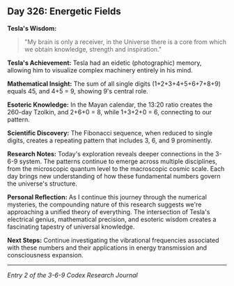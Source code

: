 ## Day 326: Energetic Fields

**Tesla's Wisdom:**
> "My brain is only a receiver, in the Universe there is a core from which we obtain knowledge, strength and inspiration."

**Tesla's Achievement:**
Tesla had an eidetic (photographic) memory, allowing him to visualize complex machinery entirely in his mind.

**Mathematical Insight:**
The sum of all single digits (1+2+3+4+5+6+7+8+9) equals 45, and 4+5 = 9, showing 9's central role.

**Esoteric Knowledge:**
In the Mayan calendar, the 13:20 ratio creates the 260-day Tzolkin, and 2+6+0 = 8, while 1+3+2+0 = 6, connecting to our pattern.

**Scientific Discovery:**
The Fibonacci sequence, when reduced to single digits, creates a repeating pattern that includes 3, 6, and 9 prominently.

**Research Notes:**
Today's exploration reveals deeper connections in the 3-6-9 system. The patterns continue to emerge across multiple disciplines, from the microscopic quantum level to the macroscopic cosmic scale. Each day brings new understanding of how these fundamental numbers govern the universe's structure.

**Personal Reflection:**
As I continue this journey through the numerical mysteries, the compounding nature of this research suggests we're approaching a unified theory of everything. The intersection of Tesla's electrical genius, mathematical precision, and esoteric wisdom creates a fascinating tapestry of universal knowledge.

**Next Steps:**
Continue investigating the vibrational frequencies associated with these numbers and their applications in energy transmission and consciousness expansion.

---
*Entry 2 of the 3-6-9 Codex Research Journal*